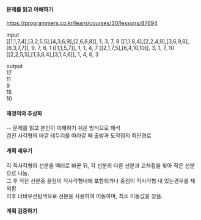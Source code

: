 #### 문제를 읽고 이해하기
https://programmers.co.kr/learn/courses/30/lessons/87694

input</br>
[[1,1,7,4],[3,2,5,5],[4,3,6,9],[2,6,8,8]], 1, 3, 7, 8
[[1,1,8,4],[2,2,4,9],[3,6,9,8],[6,3,7,7]], 9, 7, 6, 1
[[1,1,5,7]], 1, 1, 4, 7
[[2,1,7,5],[6,4,10,10]], 3, 1, 7, 10
[[2,2,5,5],[1,3,6,4],[3,1,4,6]], 1, 4, 6, 3

output</br>
17  
11  
9  
15  
10  

 
#### 재정의와 추상화<br>
-- 문제를 읽고 본인이 이해하기 쉬운 방식으로 해석<br>
겹친 사각형의 바깥 테두리를 따라갈 때 출발과 도착점의 최단경로

#### 계획 세우기<br>
각 직사각형의 선분을 벡터로 바꾼 뒤, 각 선분의 다른 선분과 교차점을 찾아 작은 선분으로 나눔.  
그 후 작은 선분중 끝점이 직사각형내에 포함되거나 중점이 직사각형 내 있는경우를 제외함  
이후 너비우선탐색으로 선분을 사용하여 이동하며, 최소 이동값을 찾음.

#### 계획 검증하기
